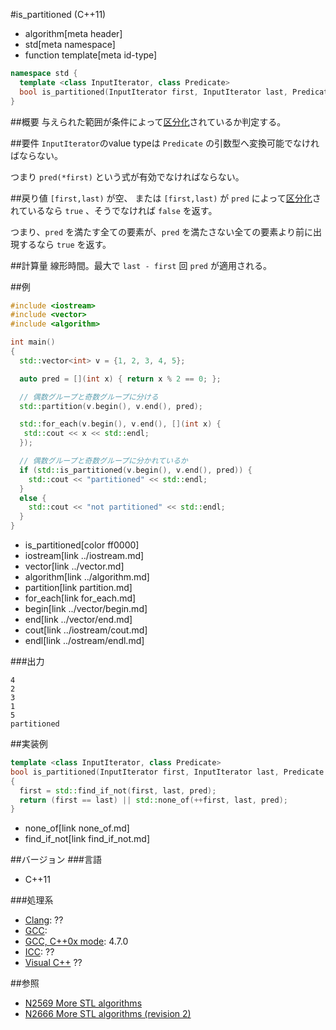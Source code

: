 #is_partitioned (C++11)
* algorithm[meta header]
* std[meta namespace]
* function template[meta id-type]

```cpp
namespace std {
  template <class InputIterator, class Predicate>
  bool is_partitioned(InputIterator first, InputIterator last, Predicate pred);
}
```

##概要
与えられた範囲が条件によって[区分化](/reference/algorithm.md#sequence-is-partitioned)されているか判定する。


##要件
`InputIterator`のvalue typeは `Predicate` の引数型へ変換可能でなければならない。

つまり `pred(*first)` という式が有効でなければならない。


##戻り値
`[first,last)` が空、 または `[first,last)` が `pred` によって[区分化](/reference/algorithm.md#sequence-is-partitioned)されているなら `true` 、そうでなければ `false` を返す。

つまり、`pred` を満たす全ての要素が、`pred` を満たさない全ての要素より前に出現するなら `true` を返す。


##計算量
線形時間。最大で `last - first` 回 `pred` が適用される。


##例
```cpp
#include <iostream>
#include <vector>
#include <algorithm>

int main()
{
  std::vector<int> v = {1, 2, 3, 4, 5};

  auto pred = [](int x) { return x % 2 == 0; };

  // 偶数グループと奇数グループに分ける
  std::partition(v.begin(), v.end(), pred);

  std::for_each(v.begin(), v.end(), [](int x) {
   std::cout << x << std::endl;
  });

  // 偶数グループと奇数グループに分かれているか
  if (std::is_partitioned(v.begin(), v.end(), pred)) {
    std::cout << "partitioned" << std::endl;
  }
  else {
    std::cout << "not partitioned" << std::endl;
  }
}
```
* is_partitioned[color ff0000]
* iostream[link ../iostream.md]
* vector[link ../vector.md]
* algorithm[link ../algorithm.md]
* partition[link partition.md]
* for_each[link for_each.md]
* begin[link ../vector/begin.md]
* end[link ../vector/end.md]
* cout[link ../iostream/cout.md]
* endl[link ../ostream/endl.md]

###出力
```
4
2
3
1
5
partitioned
```


##実装例
```cpp
template <class InputIterator, class Predicate>
bool is_partitioned(InputIterator first, InputIterator last, Predicate pred)
{
  first = std::find_if_not(first, last, pred);
  return (first == last) || std::none_of(++first, last, pred);
}
```
* none_of[link none_of.md]
* find_if_not[link find_if_not.md]


##バージョン
###言語
- C++11


###処理系
- [Clang](/implementation.md#clang): ??
- [GCC](/implementation.md#gcc): 
- [GCC, C++0x mode](/implementation.md#gcc): 4.7.0
- [ICC](/implementation.md#icc): ??
- [Visual C++](/implementation.md#visual_cpp) ??


##参照
- [N2569 More STL algorithms](http://www.open-std.org/jtc1/sc22/wg21/docs/papers/2008/n2569.pdf)
- [N2666 More STL algorithms (revision 2)](http://www.open-std.org/jtc1/sc22/wg21/docs/papers/2008/n2666.pdf)

